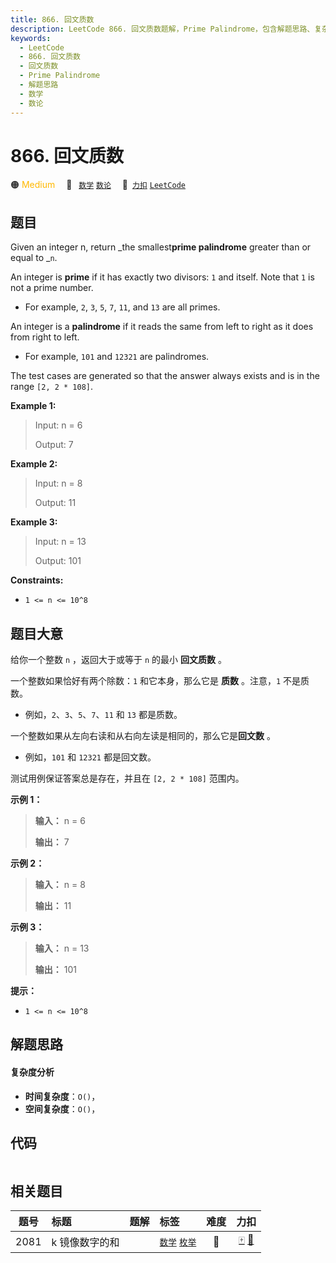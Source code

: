 ```yaml
---
title: 866. 回文质数
description: LeetCode 866. 回文质数题解，Prime Palindrome，包含解题思路、复杂度分析以及完整的 JavaScript 代码实现。
keywords:
  - LeetCode
  - 866. 回文质数
  - 回文质数
  - Prime Palindrome
  - 解题思路
  - 数学
  - 数论
---
```


# 866. 回文质数

🟠 <font color=#ffb800>Medium</font>&emsp; 🔖&ensp; [`数学`](/tag/math.md) [`数论`](/tag/number-theory.md)&emsp; 🔗&ensp;[`力扣`](https://leetcode.cn/problems/prime-palindrome) [`LeetCode`](https://leetcode.com/problems/prime-palindrome)

## 题目

Given an integer n, return _the smallest**prime palindrome** greater than or
equal to _`n`.

An integer is **prime** if it has exactly two divisors: `1` and itself. Note
that `1` is not a prime number.

  * For example, `2`, `3`, `5`, `7`, `11`, and `13` are all primes.

An integer is a **palindrome** if it reads the same from left to right as it
does from right to left.

  * For example, `101` and `12321` are palindromes.

The test cases are generated so that the answer always exists and is in the
range `[2, 2 * 108]`.



**Example 1:**

> Input: n = 6
> 
> Output: 7

**Example 2:**

> Input: n = 8
> 
> Output: 11

**Example 3:**

> Input: n = 13
> 
> Output: 101

**Constraints:**

  * `1 <= n <= 10^8`


## 题目大意

给你一个整数 `n` ，返回大于或等于 `n` 的最小 **回文质数** 。

一个整数如果恰好有两个除数：`1` 和它本身，那么它是 **质数** 。注意，`1` 不是质数。

  * 例如，`2`、`3`、`5`、`7`、`11` 和 `13` 都是质数。

一个整数如果从左向右读和从右向左读是相同的，那么它是**回文数** 。

  * 例如，`101` 和 `12321` 都是回文数。

测试用例保证答案总是存在，并且在 `[2, 2 * 108]` 范围内。



**示例 1：**

> 
> 
> 
> 
> 
> **输入：** n = 6
> 
> **输出：** 7
> 
> 

**示例 2：**

> 
> 
> 
> 
> 
> **输入：** n = 8
> 
> **输出：** 11
> 
> 

**示例 3：**

> 
> 
> 
> 
> 
> **输入：** n = 13
> 
> **输出：** 101
> 
> 



**提示：**

  * `1 <= n <= 10^8`


## 解题思路

#### 复杂度分析

- **时间复杂度**：`O()`，
- **空间复杂度**：`O()`，

## 代码

```javascript

```

## 相关题目

<!-- prettier-ignore -->
| 题号 | 标题 | 题解 | 标签 | 难度 | 力扣 |
| :------: | :------ | :------: | :------ | :------: | :------: |
| 2081 | k 镜像数字的和 |  |  [`数学`](/tag/math.md) [`枚举`](/tag/enumeration.md) | 🔴 | [🀄️](https://leetcode.cn/problems/sum-of-k-mirror-numbers) [🔗](https://leetcode.com/problems/sum-of-k-mirror-numbers) |